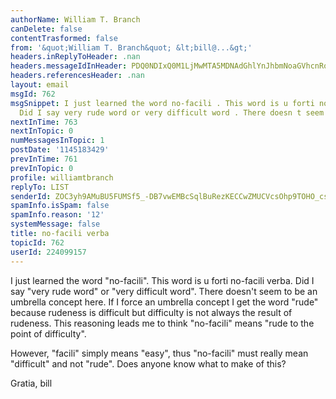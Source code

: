 ```yaml
---
authorName: William T. Branch
canDelete: false
contentTrasformed: false
from: '&quot;William T. Branch&quot; &lt;bill@...&gt;'
headers.inReplyToHeader: .nan
headers.messageIdInHeader: PDQ0NDIxQ0M1LjMwMTA5MDNAdGhlYnJhbmNoaGVhcnRoLm5ldD4=
headers.referencesHeader: .nan
layout: email
msgId: 762
msgSnippet: I just learned the word no-facili . This word is u forti no-facili verba.
  Did I say very rude word or very difficult word . There doesn t seem to be an
nextInTime: 763
nextInTopic: 0
numMessagesInTopic: 1
postDate: '1145183429'
prevInTime: 761
prevInTopic: 0
profile: williamtbranch
replyTo: LIST
senderId: ZOC3yh9AMuBU5FUMSf5_-DB7vwEMBcSqlBuRezKECCwZMUCVcsOhp9TOHO_csycRUfYJ2GPgRrHRlmhNK-2MXSuswxd68EuecMfaQTjaFP7JNpmfEw
spamInfo.isSpam: false
spamInfo.reason: '12'
systemMessage: false
title: no-facili verba
topicId: 762
userId: 224099157
---
```


I just learned the word "no-facili". This word is u forti no-facili 
verba. Did I say "very rude word" or "very difficult word". There 
doesn't seem to be an umbrella concept here. If I force an umbrella 
concept I get the word "rude" because rudeness is difficult but 
difficulty is not always the result of rudeness. This reasoning leads me 
to think "no-facili" means "rude to the point of difficulty".

However, "facili" simply means "easy", thus "no-facili" must really mean 
"difficult" and not "rude". Does anyone know what to make of this?

Gratia,
bill


